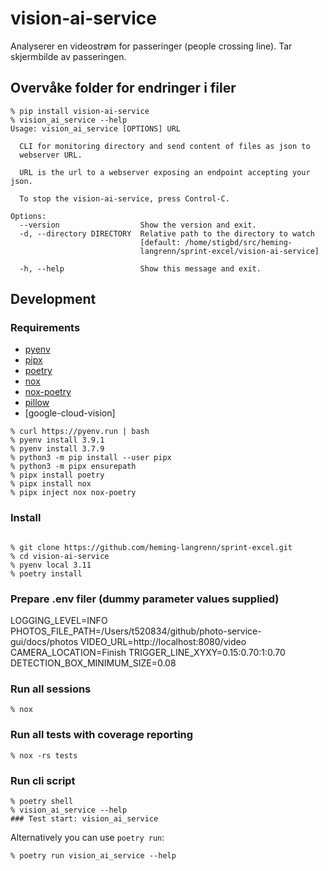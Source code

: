 # vision-ai-service

Analyserer en videostrøm for passeringer (people crossing line). Tar skjermbilde av passeringen. 

## Overvåke folder for endringer i filer

```
% pip install vision-ai-service
% vision_ai_service --help                                 
Usage: vision_ai_service [OPTIONS] URL

  CLI for monitoring directory and send content of files as json to
  webserver URL.

  URL is the url to a webserver exposing an endpoint accepting your json.

  To stop the vision-ai-service, press Control-C.

Options:
  --version                  Show the version and exit.
  -d, --directory DIRECTORY  Relative path to the directory to watch
                             [default: /home/stigbd/src/heming-
                             langrenn/sprint-excel/vision-ai-service]

  -h, --help                 Show this message and exit.

```

## Development
### Requirements
- [pyenv](https://github.com/pyenv/pyenv-installer)
- [pipx](https://github.com/pipxproject/pipx)
- [poetry](https://python-poetry.org/)
- [nox](https://nox.thea.codes/en/stable/)
- [nox-poetry](https://github.com/cjolowicz/nox-poetry)
- [pillow](https://pypi.org/project/Pillow/)
- [google-cloud-vision]

```
% curl https://pyenv.run | bash
% pyenv install 3.9.1
% pyenv install 3.7.9
% python3 -m pip install --user pipx
% python3 -m pipx ensurepath
% pipx install poetry
% pipx install nox
% pipx inject nox nox-poetry
```

### Install
```

% git clone https://github.com/heming-langrenn/sprint-excel.git
% cd vision-ai-service
% pyenv local 3.11
% poetry install
```

### Prepare .env filer (dummy parameter values supplied)
LOGGING_LEVEL=INFO
PHOTOS_FILE_PATH=/Users/t520834/github/photo-service-gui/docs/photos
VIDEO_URL=http://localhost:8080/video
CAMERA_LOCATION=Finish
TRIGGER_LINE_XYXY=0.15:0.70:1:0.70
DETECTION_BOX_MINIMUM_SIZE=0.08

### Run all sessions
```
% nox
```
### Run all tests with coverage reporting
```
% nox -rs tests
```
### Run cli script
```
% poetry shell
% vision_ai_service --help
### Test start: vision_ai_service

```
Alternatively you can use `poetry run`:
```
% poetry run vision_ai_service --help
```